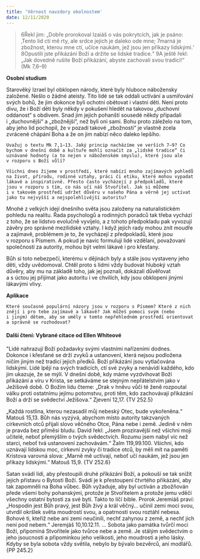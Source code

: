 ```yaml
---
title: 'Věrnost navzdory okolnostem'
date: 12/11/2020
---
```


> <p></p>
> 6Řekl jim: „Dobře prorokoval Izaiáš o vás pokrytcích, jak je psáno: ‚Tento lid ctí mě rty, ale srdce jejich je daleko ode mne; 7marná je zbožnost, kterou mne ctí, učíce naukám, jež jsou jen příkazy lidskými.‘ 8Opustili jste přikázání Boží a držíte se lidské tradice.“ 9A ještě řekl: „Jak dovedně rušíte Boží přikázání, abyste zachovali svou tradici!“ (Mk 7,6–9)

**Osobní studium**

Starověký Izrael byl obklopen národy, které byly hluboce nábožensky založené. Nešlo o žádné ateisty. Tito lidé se tak oddali uctívání a usmiřování svých bohů, že jim dokonce byli ochotni obětovat i vlastní děti. Není proto divu, že i Boží děti byly někdy v pokušení hledět na takovou „duchovní oddanost“ s obdivem. Snad jim jejich pohanští sousedé někdy připadali i „duchovnější“ a „zbožnější“, než byli oni sami. Bohu proto záleželo na tom, aby jeho lid pochopil, že v pozadí takové „zbožnosti“ je vlastně zcela zvrácené chápání Boha a že on jim nabízí něco daleko lepšího.

`Uvažuj o textu Mk 7,1–13. Jaký princip nacházíme ve verších 7–9? Co bychom v dnešní době a kultuře mohli označit za „lidské tradice“ či uznávané hodnoty (a to nejen v náboženském smyslu), které jsou ale v rozporu s Boží vůlí?`

`Všichni dnes žijeme v prostředí, které nabízí mnoho zajímavých pohledů na život, přírodu, rodinné vztahy, práci či etiku, které mohou vypadat lákavě a inspirativně. Přesto často vycházejí z předpokladů, které jsou v rozporu s tím, co nás učí náš Stvořitel. Jak si můžeme i v takovém prostředí udržet důvěru v našeho Pána a věrně jej uctívat jako tu nejvyšší a nejspolehlivější autoritu?`

Mnohé z velkých idejí dnešního světa jsou založeny na naturalistickém pohledu na rea­litu. Řada psychologů a rodinných poradců tak třeba vychází z toho, že se lidstvo evolučně vyvíjelo, a z tohoto předpokladu pak vyvozují závěry pro správné mezilidské vztahy. I když jejich rady mohou znít moudře a zajímavě, problémem je to, že vycházejí z předpokladů, které jsou v rozporu s Písmem. A pokud je navíc formulují lidé vzdělaní, považovaní společností za autority, mohou být velmi lákavé i pro křesťany.

Bůh si toto nebezpečí, kterému v dějinách byly a stále jsou vystaveny jeho děti, vždy uvědomoval. Chtěl proto s lidmi vždy budovat hluboký vztah důvěry, aby mu na základě toho, jak jej poznali, dokázali důvěřovat a s úctou jej přijímat jako autoritu i ve chvílích, kdy jsou obklopeni jinými lákavými vlivy.

**Aplikace**

`Které současné populární názory jsou v rozporu s Písmem? Které z nich znějí i pro tebe zajímavě a lákavě? Jak můžeš pomoci svým (nebo i jiným) dětem, aby se uměly v tomto nepřehledném prostředí orientovat a správně se rozhodovat?`

#### Další čtení: Vybrané citace od Ellen Whiteové

"Lidé nahrazují Boží požadavky svými vlastními nařízeními dodnes. Dokonce i křesťané se drží zvyků a ustanovení, která nejsou podložena ničím jiným než tradicí jejich předků. Boží přikázání jsou vytlačována lidskými. Lidé lpějí na svých tradicích, ctí své zvyky a nenávidí každého, kdo jim ukazuje, že se mýlí. V dnešní době, kdy máme vyzdvihovat Boží přikázání a víru v Krista, se setkáváme se stejným nepřátelstvím jako v Ježíšově době. O Božím lidu čteme: „Drak v hněvu vůči té ženě rozpoutal válku proti ostatnímu jejímu potomstvu, proti těm, kdo zachovávají přikázání Boží a drží se svědectví Ježíšova.“ Zjevení 12,17. {TV 252.5}

„Každá rostlina, kterou nezasadil můj nebeský Otec, bude vykořeněna.“ Matouš 15,13. Bůh nás vyzývá, abychom místo autority takzvaných církevních otců přijali slovo věčného Otce, Pána nebe i země. Jedině v něm je pravda bez příměsi bludu. David řekl: „Jsem prozíravější než všichni moji učitelé, neboť přemýšlím o tvých svědectvích. Rozumu jsem nabyl víc než starci, neboť tvá ustanovení zachovávám.“ Žalm 119,99.100. Všichni, kdo uznávají lidskou moc, církevní zvyky či tradice otců, by měli mít na paměti Kristova varovná slova: „Marně mě uctívají, neboť učí naukám, jež jsou jen příkazy lidskými.“ Matouš 15,9. {TV 252.6}

Satan svádí lidi, aby přestoupili druhé přikázání Boží, a pokouší se tak snížit jejich přístavu o Bytosti Boží. Svádí je k přestoupení čtvrtého přikázání, aby tak zapomněli na Boha vůbec. Bůh vyžaduje, aby byl uctíván a zbožňován přede všemi bohy pohanskými, protože je Stvořitelem a protože jemu vděčí všechny ostatní bytosti za své bytí. Takto to líčí bible. Prorok Jeremiáš praví: „Hospodin jest Bůh pravý, jest Bůh živý a král věčný… učinil zemi mocí svou, utvrdil okršlek světa moudrostí svou, a opatrností svou roztáhl nebesa. Bohové ti, kteříž nebe ani zemi neučinili, nechť zahynou z země, a nechť jich není pod nebem.“ Jeremjáš 10,10.12.11. ... Sobota jako památka tvůrčí moci Boží, připomíná Stvořitele jako tvůrce nebe a země. Je stálým svědectvím o jeho jsoucnosti a připomínkou jeho velikosti, jeho moudrosti a jeho lásky. Kdyby se byla sobota vždy světila, nebylo by bývalo bezvěrců, ani modlářů. {PP 245.2}